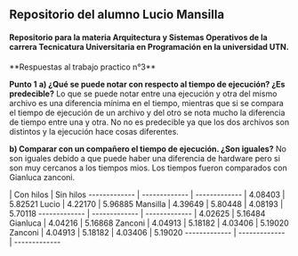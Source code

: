 ## Repositorio del alumno Lucio Mansilla

#### Repositorio para la materia Arquitectura y Sistemas Operativos de la carrera Tecnicatura Universitaria en Programación en la universidad **UTN**.

<p>
**Respuestas al trabajo practico n°3**

**Punto 1** 
**a) ¿Qué se puede notar con respecto al tiempo de ejecución? ¿Es predecible?**
Lo que se puede notar entre una ejecución y otra del mismo archivo es una diferencia mínima en el tiempo, mientras que si se compara el tiempo de ejecución de un archivo y del otro se nota mucho la diferencia de tiempo entre una y otra.
No no es predecible ya que los dos archivos son distintos y la ejecución hace cosas diferentes.

**b) Comparar con un compañero el tiempo de ejecución. ¿Son iguales?**
No son iguales debido a que puede haber una diferencia de hardware pero si son muy cercanos a los tiempos mios. Los tiempos fueron comparados con Gianluca zanconi.
</p>
| Con hilos | Sin hilos
------------- | ------------- | -------------
   | 4.08403 | 5.82521
Lucio  | 4.22170 | 5.96885
Mansilla | 4.39649 | 5.80448
  | 4.08193 | 5.70118
------------- | ------------- | -------------
  | 4.02625 | 5.16484
Gianluca  | 4.04216 | 5.16868
Zanconi | 4.04913 | 5.18182
 | 4.03406 | 5.19020
Zanconi | 4.04913 | 5.18182
 | 4.03406 | 5.19020
 ------------- | ------------- | -------------  
 
 
 

